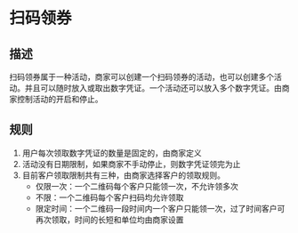 # 扫码领券

## 描述

扫码领券属于一种活动，商家可以创建一个扫码领券的活动，也可以创建多个活动。并且可以随时放入或取出数字凭证。一个活动还可以放入多个数字凭证。由商家控制活动的开启和停止。

## 规则

1. 用户每次领取数字凭证的数量是固定的，由商家定义
2. 活动没有日期限制，如果商家不手动停止，则数字凭证领完为止
3. 目前客户领取限制共有三种，由商家选择客户的领取规则。
   * 仅限一次：一个二维码每个客户只能领一次，不允许领多次
   * 不限：一个二维码每个客户扫码均允许领取
   * 限定时间：一个二维码一段时间内一个客户只能领一次，过了时间客户可再次领取，时间的长短和单位均由商家设置

